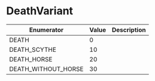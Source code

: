 # DeathVariant

| Enumerator            | Value | Description |
| --------------------- | ----- | ----------- |
| DEATH                 | 0     |             |
| DEATH\_SCYTHE         | 10    |             |
| DEATH\_HORSE          | 20    |             |
| DEATH\_WITHOUT\_HORSE | 30    |             |
